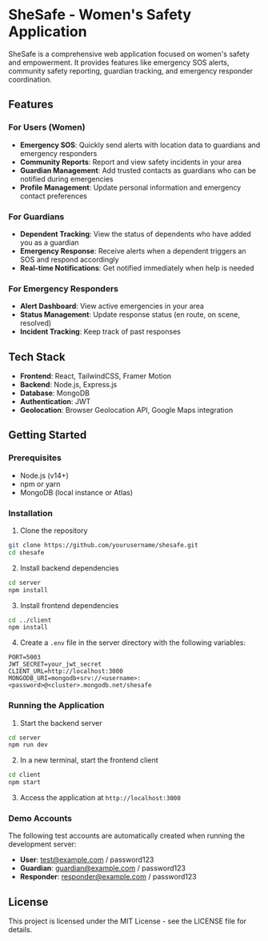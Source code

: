 # SheSafe - Women's Safety Application

SheSafe is a comprehensive web application focused on women's safety and empowerment. It provides features like emergency SOS alerts, community safety reporting, guardian tracking, and emergency responder coordination.

## Features

### For Users (Women)
- **Emergency SOS**: Quickly send alerts with location data to guardians and emergency responders
- **Community Reports**: Report and view safety incidents in your area
- **Guardian Management**: Add trusted contacts as guardians who can be notified during emergencies
- **Profile Management**: Update personal information and emergency contact preferences

### For Guardians
- **Dependent Tracking**: View the status of dependents who have added you as a guardian
- **Emergency Response**: Receive alerts when a dependent triggers an SOS and respond accordingly
- **Real-time Notifications**: Get notified immediately when help is needed

### For Emergency Responders
- **Alert Dashboard**: View active emergencies in your area
- **Status Management**: Update response status (en route, on scene, resolved)
- **Incident Tracking**: Keep track of past responses

## Tech Stack

- **Frontend**: React, TailwindCSS, Framer Motion
- **Backend**: Node.js, Express.js
- **Database**: MongoDB
- **Authentication**: JWT
- **Geolocation**: Browser Geolocation API, Google Maps integration

## Getting Started

### Prerequisites
- Node.js (v14+)
- npm or yarn
- MongoDB (local instance or Atlas)

### Installation

1. Clone the repository
```bash
git clone https://github.com/yourusername/shesafe.git
cd shesafe
```

2. Install backend dependencies
```bash
cd server
npm install
```

3. Install frontend dependencies
```bash
cd ../client
npm install
```

4. Create a `.env` file in the server directory with the following variables:
```
PORT=5003
JWT_SECRET=your_jwt_secret
CLIENT_URL=http://localhost:3000
MONGODB_URI=mongodb+srv://<username>:<password>@<cluster>.mongodb.net/shesafe
```

### Running the Application

1. Start the backend server
```bash
cd server
npm run dev
```

2. In a new terminal, start the frontend client
```bash
cd client
npm start
```

3. Access the application at `http://localhost:3000`

### Demo Accounts

The following test accounts are automatically created when running the development server:

- **User**: test@example.com / password123
- **Guardian**: guardian@example.com / password123  
- **Responder**: responder@example.com / password123

## License

This project is licensed under the MIT License - see the LICENSE file for details. 